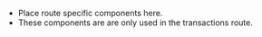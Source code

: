 - Place route specific components here.
- These components are are only used in the transactions route.